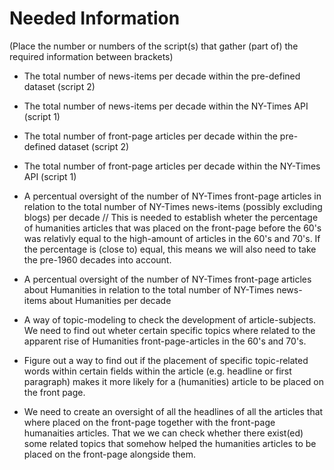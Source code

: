 Needed Information
==================

(Place the number or numbers of the script(s) that gather (part of) the required information between brackets)

- The total number of news-items per decade within the pre-defined dataset (script 2)

- The total number of news-items per decade  within the NY-Times API (script 1)

- The total number of front-page articles per decade within the pre-defined dataset (script 2)

- The total number of front-page articles per decade within the NY-Times API (script 1)

- A percentual oversight of the number of NY-Times front-page articles in relation to the total number of NY-Times news-items (possibly excluding blogs) per decade // This is needed to establish wheter the percentage of humanities articles that was placed on the front-page before the 60's was relativly equal to the high-amount of articles in the 60's and 70's. If the percentage is (close to) equal, this means we will also need to take the pre-1960 decades into account. 

- A percentual oversight of the number of NY-Times front-page articles about Humanities in relation to the total number of NY-Times news-items about Humanities per decade

- A way of topic-modeling to check the development of article-subjects. We need to find out wheter certain specific topics where related to the apparent rise of Humanities front-page-articles in the 60's and 70's.

- Figure out a way to find out if the placement of specific topic-related words within certain fields within the article (e.g. headline or first paragraph) makes it more likely for a (humanities) article to be placed on the front page. 

- We need to create an oversight of all the headlines of all the articles that where placed on the front-page together with the front-page humanaities articles. That we we can check whether there exist(ed) some related topics that somehow helped the humanities articles to be placed on the front-page alongside them. 
